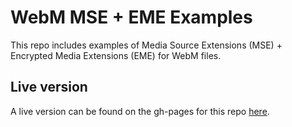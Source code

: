 # WebM MSE + EME Examples

This repo includes examples of Media Source Extensions (MSE) + Encrypted Media Extensions (EME) for WebM files.

## Live version

A live version can be found on the gh-pages for this repo [here](https://singingtree.github.io/Webm-EME-Examples/).
